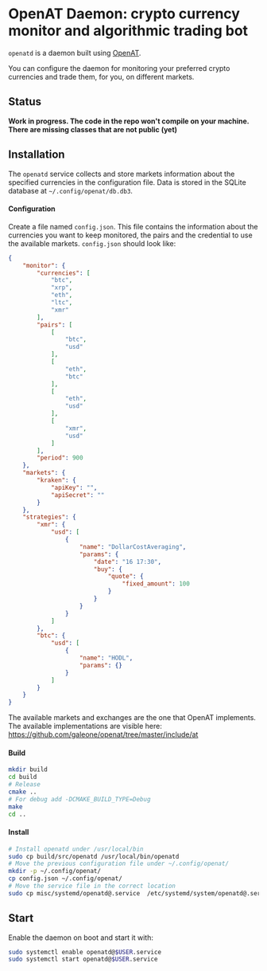 # OpenAT Daemon: crypto currency monitor and algorithmic trading bot

`openatd` is a daemon built using [OpenAT](https://github.com/galeone/openat).

You can configure the daemon for monitoring your preferred crypto currencies and trade them, for you, on different markets.

## Status

**Work in progress. The code in the repo won't compile on your machine. There are missing classes that are not public (yet)**

## Installation

The `openatd` service collects and store markets information about the specified currencies in the configuration file. Data is stored in the SQLite database at `~/.config/openat/db.db3`.

#### Configuration

Create a file named `config.json`. This file contains the information about the currencies you want to keep monitored, the pairs and the credential to use the available markets.
`config.json` should look like:

```json
{
    "monitor": {
        "currencies": [
            "btc",
            "xrp",
            "eth",
            "ltc",
            "xmr"
        ],
        "pairs": [
            [
                "btc",
                "usd"
            ],
            [
                "eth",
                "btc"
            ],
            [
                "eth",
                "usd"
            ],
            [
                "xmr",
                "usd"
            ]
        ],
        "period": 900
    },
    "markets": {
        "kraken": {
            "apiKey": "",
            "apiSecret": ""
        }
    },
    "strategies": {
        "xmr": {
            "usd": [
                {
                    "name": "DollarCostAveraging",
                    "params": {
                        "date": "16 17:30",
                        "buy": {
                            "quote": {
                                "fixed_amount": 100
                            }
                        }
                    }
                }
            ]
        },
        "btc": {
            "usd": [
                {
                    "name": "HODL",
                    "params": {}
                }
            ]
        }
    }
}
```

The available markets and exchanges are the one that OpenAT implements. The available implementations are visible here: https://github.com/galeone/openat/tree/master/include/at

#### Build

```bash
mkdir build
cd build
# Release
cmake ..
# For debug add -DCMAKE_BUILD_TYPE=Debug
make
cd ..
```

#### Install

```bash
# Install openatd under /usr/local/bin
sudo cp build/src/openatd /usr/local/bin/openatd
# Move the previous configuration file under ~/.config/openat/
mkdir -p ~/.config/openat/
cp config.json ~/.config/openat/
# Move the service file in the correct location
sudo cp misc/systemd/openatd@.service  /etc/systemd/system/openatd@.service
```

## Start

Enable the daemon on boot and start it with:

```bash
sudo systemctl enable openatd@$USER.service
sudo systemctl start openatd@$USER.service
```

<!--
## Auto Trader: strategies
TODO
-->
